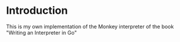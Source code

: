 # Introduction

This is my own implementation of the Monkey interpreter of the book "Writing an Interpreter in Go"
